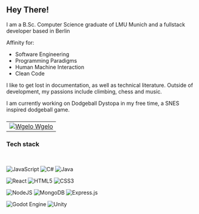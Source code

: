 


<h2>
Hey There!
</h2>

I am a B.Sc. Computer Science graduate of LMU Munich and  a fullstack developer 
based in Berlin



Affinity for:

<ul>
  <li>Software Engineering</li>
  <li>Programming Paradigms</li>
  <li>Human Machine Interaction</li>
  <li>Clean Code</li>
 </ul> 



I like to get lost in documentation, as well as technical literature.
Outside of development, my passions include climbing, chess and music.

I am currently working on Dodgeball Dystopa in my free time, a SNES inspired dodgeball game.

<h3>
  <a href= https://github.com/vinhti-eu/wgelo>

<table>
  <tr>
    <td>
 <img src="https://user-images.githubusercontent.com/48870231/165990310-d609368e-a189-4e00-a481-0dbe1675d595.png" alt="Wgelo"> Wgelo
  </td>
  <tr>
  </table>
    </a>
  </h3>
  
<h3>Tech stack</h3>



<br/>

![JavaScript](https://img.shields.io/badge/javascript-%23323330.svg?style=for-the-badge&logo=javascript&logoColor=%23F7DF1E)
![C#](https://img.shields.io/badge/c%23-%23239120.svg?style=for-the-badge&logo=c-sharp&logoColor=white)
![Java](https://img.shields.io/badge/java-%23ED8B00.svg?style=for-the-badge&logo=java&logoColor=white)

![React](https://img.shields.io/badge/react-%2320232a.svg?style=for-the-badge&logo=react&logoColor=%2361DAFB)
![HTML5](https://img.shields.io/badge/html5-%23E34F26.svg?style=for-the-badge&logo=html5&logoColor=white)
![CSS3](https://img.shields.io/badge/css3-%231572B6.svg?style=for-the-badge&logo=css3&logoColor=white)

![NodeJS](https://img.shields.io/badge/node.js-6DA55F?style=for-the-badge&logo=node.js&logoColor=white)
![MongoDB](https://img.shields.io/badge/MongoDB-%234ea94b.svg?style=for-the-badge&logo=mongodb&logoColor=white)
![Express.js](https://img.shields.io/badge/express.js-%23404d59.svg?style=for-the-badge&logo=express&logoColor=%2361DAFB)

![Godot Engine](https://img.shields.io/badge/GODOT-%23FFFFFF.svg?style=for-the-badge&logo=godot-engine)
![Unity](https://img.shields.io/badge/unity-%23000000.svg?style=for-the-badge&logo=unity&logoColor=white)
